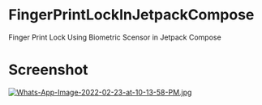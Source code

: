 # FingerPrintLockInJetpackCompose
Finger Print Lock Using Biometric Scensor in Jetpack Compose
# Screenshot
[![Whats-App-Image-2022-02-23-at-10-13-58-PM.jpg](https://i.postimg.cc/kgdbJ3DL/Whats-App-Image-2022-02-23-at-10-13-58-PM.jpg)](https://postimg.cc/1fJtBdGK)
